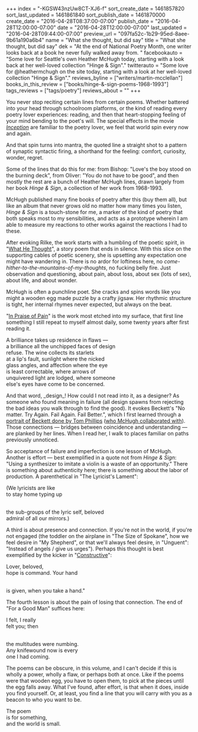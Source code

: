 +++
index = "-KGSW43nzUw8CT-XJ6-f"
sort_create_date = 1461857820
sort_last_updated = 1461861840
sort_publish_date = 1461870000
create_date = "2016-04-28T08:37:00-07:00"
publish_date = "2016-04-28T12:00:00-07:00"
date = "2016-04-28T12:00:00-07:00"
last_updated = "2016-04-28T09:44:00-07:00"
preview_url = "097fa52c-1b29-95ed-8aee-9b61a190a6b4"
name = "What she thought, but did say"
title = "What she thought, but did say"
dek = "At the end of National Poetry Month, one writer looks back at a book he never fully walked away from. "
facebookauto = "Some love for Seattle's own Heather McHugh today, starting with a look back at her well-loved collection \"Hinge & Sign\"."
twitterauto = "Some love for @heathermchugh on the site today, starting with a look at her well-loved collection \"Hinge & Sign\"."
reviews_byline = ["writers/martin-mcclellan"]
books_in_this_review = ["books/hinge-&-sign-poems-1968-1993"]
tags_reviews = ["tags/poetry"]
reviews_about = ""
+++

You never stop reciting certain lines from certain poems. Whether battered into your head through schoolroom platforms, or the kind of reading every poetry lover experiences: reading, and then that heart-stopping feeling of your mind bending to the poet's will. The special effects in the movie <a href="http://www.imdb.com/title/tt1375666/" title="Inception (2010) - IMDb">_Inception_</a> are familiar to the poetry lover, we feel that world spin every now and again.

And that spin turns into mantra, the quoted line a straight shot to a pattern of synaptic syntactic firing, a shorthand for the feeling: comfort, curiosity, wonder, regret.

Some of the lines that do this for me: from Bishop: "Love's the boy stood on the burning deck", from Oliver: "You do not have to be good", and then mostly the rest are a bunch of Heather McHugh lines, drawn largely from her book _Hinge &amp; Sign_, a collection of her work from 1968-1993. 

McHugh published many fine books of poetry after this (buy them all), but like an album that never grows old no matter how many times you listen, _Hinge &amp; Sign_ is a touch-stone for me, a marker of the kind of poetry that both speaks most to my sensibilities, and acts as a prototype wherein I am able to measure my reactions to other works against the reactions I had to these. 

After evoking Rilke, the work starts with a humbling of the poetic spirit, in "<a href="http://www.poetryfoundation.org/poems-and-poets/poems/detail/50609" title="What He Thought - Poetry Foundation">What He Thought</a>", a story poem that ends in silence. With this slice on the supporting cables of poetic scenery, she is upsetting any expectation one might have wandering in. There is no ardor for loftiness here, no _come-hither-to-the-mountains-of-my-thoughts_, no fucking belly fire. Just observation and questioning, about pain, about loss, about sex (lots of sex), about life, and about wonder. 

McHugh is often a punchline poet. She cracks and spins words like you might a wooden egg made puzzle by a crafty jigsaw. Her rhythmic structure is tight, her internal rhymes never expected, but always on the beat. 

"<a href="http://www.poetryfoundation.org/poems-and-poets/poems/detail/43302" title="In Praise of Pain - Poetry Foundation">In Praise of Pain</a>" is the work most etched into my surface, that first line something I still repeat to myself almost daily, some twenty years after first reading it. 

<p class="noindent inside-poem">
A brilliance takes up residence in flaws &mdash;<br>
a brilliance all the unchipped faces of design<br>
refuse. The wine collects its starlets<br>
at a lip's fault, sunlight where the nicked<br>
glass angles, and affection where the eye<br>
is least correctable, where arrows of<br>
unquivered light are lodged, where someone<br>
else's eyes have come to be concerned. 
</p>

<p class="noindent">And that word, _design_! How could I not read into it, as a designer? As someone who found meaning in failure (all design spawns from rejecting the bad ideas you walk through to find the good). It evokes Beckett's "No matter. Try Again. Fail Again. Fail Better.", which I first learned through a <a href="http://www.tomphillips.co.uk/works/portraits/item/5434-samuel-beckett" title="Tom Phillips - Samuel Beckett">portrait of Beckett done by Tom Phillips</a> (<a href="http://www.tomphillips.co.uk/works/artists-books/item/5292-where-are-they-now" title="Tom Phillips - Where Are They Now?">who McHugh collaborated with</a>). Those connections &mdash; bridges between coincidence and understanding &mdash; are planked by her lines. When I read her, I walk to places familiar on paths previously unnoticed.</p>

So acceptance of failure and imperfection is one lesson of McHugh. Another is effort &mdash; best exemplified in a quote not from _Hinge &amp; Sign_: "Using a synthesizer to imitate a violin is a waste of an opportunity." There is something about authenticity here; there is something about the labor of production. A parenthetical in "The Lyricist's Lament":

<p class="noindent inside-poem">
(We lyricists are like<br>
to stay home typing up<br><br>

the sub-groups of the lyric self, beloved<br>
admiral of all our mirrors.)
</p>

<p class="noindent">A third is about presence and connection. If you're not in the world, if you're not engaged (the toddler on the airplane in "The Size of Spokane", how we feel desire in "My Shepherd", or that we'll always feel desire, in "Unguent": "Instead of angels / give us urges"). Perhaps this thought is best exemplified by the kicker in "<a href="http://www.poetryfoundation.org/poems-and-poets/poems/detail/43306" title="Constructive - Poetry Foundation">Constructive</a>":</p>

<p class="noindent inside-poem">
Lover, beloved,<br>
hope is command. Your hand<br><br>

is given, when you take a hand."
</p>

<p class="noindent">The fourth lesson is about the pain of losing that connection. The end of "For a Good Man" suffices here:</p>

<p class="noindent inside-poem">
I felt, I really<br>
felt you; then<br><br>

the multitudes were numbing.<br> 
Any knifewound now is every<br>
one I had coming.
</p>

<div class="break"></div>

<p class="noindent">The poems can be obscure, in this volume, and I can't decide if this is wholly a power, wholly a flaw, or perhaps both at once. Like if the poems were that wooden egg, you have to open them, to pick at the pieces until the egg falls away. What I've found, after effort, is that when it does, inside you find yourself. Or, at least, you find a line that you will carry with you as a beacon to who you want to be.</p>

<p class="noindent inside-poem">
The poem<br>
is for something,<br>
and the world is small.
</p>
